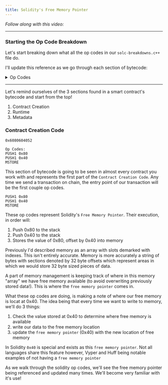 ```yaml
---
title: Solidity's Free Memory Pointer
---
```


_Follow along with this video:_

---

### Starting the Op Code Breakdown

Let's start breaking down what all the op codes in our `solc-breakdowns.c++` file do.

I'll update this reference as we go through each section of bytecode:

<details>
<Summary> Op Codes </summary>

    bytecode - 0x6080604052348015600e575f80fd5b5060a58061001b5f395ff3fe6080604052348015600e575f80fd5b50600436106030575f3560e01c8063cdfead2e146034578063e026c017146045575b5f80fd5b6043603f3660046059565b5f55565b005b5f5460405190815260200160405180910390f35b5f602082840312156068575f80fd5b503591905056fea2646970667358fe1220fe01fe6c40d0ed98f16c7769ffde7109d5fe9f9dfefe31769a77032ceb92497a64736f6c63430008140033 
```js
    PUSH1 0x80    //<---- We're starting here!
    PUSH1 0x40
    MSTORE
    CALLVALUE
    DUP1
    ISZERO
    PUSH1 0x0e
    JUMPI
    PUSH0
    DUP1
    REVERT
    JUMPDEST
    POP
    PUSH1 0xa5
    DUP1
    PUSH2 0x001b
    PUSH0
    CODECOPY
    PUSH0
    RETURN
    INVALID
    PUSH1 0x80
    PUSH1 0x40
    MSTORE
    CALLVALUE
    DUP1
    ISZERO
    PUSH1 0x0e
    JUMPI
    PUSH0
    DUP1
    REVERT
    JUMPDEST
    POP
    PUSH1 0x04
    CALLDATASIZE
    LT
    PUSH1 0x30
    JUMPI
    PUSH0
    CALLDATALOAD
    PUSH1 0xe0
    SHR
    DUP1
    PUSH4 0xcdfead2e
    EQ
    PUSH1 0x34
    JUMPI
    DUP1
    PUSH4 0xe026c017
    EQ
    PUSH1 0x45
    JUMPI
    JUMPDEST
    PUSH0
    DUP1
    REVERT
    JUMPDEST
    PUSH1 0x43
    PUSH1 0x3f
    CALLDATASIZE
    PUSH1 0x04
    PUSH1 0x59
    JUMP
    JUMPDEST
    PUSH0
    SSTORE
    JUMP
    JUMPDEST
    STOP
    JUMPDEST
    PUSH0
    SLOAD
    PUSH1 0x40
    MLOAD
    SWAP1
    DUP2
    MSTORE
    PUSH1 0x20
    ADD
    PUSH1 0x40
    MLOAD
    DUP1
    SWAP2
    SUB
    SWAP1
    RETURN
    JUMPDEST
    PUSH0
    PUSH1 0x20
    DUP3
    DUP5
    SUB
    SLT
    ISZERO
    PUSH1 0x68
    JUMPI
    PUSH0
    DUP1
    REVERT
    JUMPDEST
    POP
    CALLDATALOAD
    SWAP2
    SWAP1
    POP
    JUMP
    INVALID
    LOG2
    PUSH5 0x6970667358
    INVALID
    SLT
    KECCAK256
    INVALID
    ADD
    INVALID
    PUSH13 0x40d0ed98f16c7769ffde7109d5
    INVALID
    SWAP16
    SWAP14
    INVALID
    INVALID
    BALANCE
    PUSH23 0x9a77032ceb92497a64736f6c63430008140033
```
</details>

---

Let's remind ourselves of the 3 sections found in a smart contract's bytecode and start from the top!

1. Contract Creation
2. Runtime
3. Metadata


### Contract Creation Code

```
0x6080604052

Op Codes:
PUSH1 0x80
PUSH1 0x40
MSTORE
```

This section of bytecode is going to be seen in almost every contract you work with and represents the first part of the `Contract Creation Code`. Any time we send a transaction on chain, the entry point of our transaction will be the first couple op codes.

```
PUSH1 0x80
PUSH1 0x40
MSTORE
```
These op codes represent Solidity's `Free Memory Pointer`. Their execution, in order will:

1. Push 0x80 to the stack
2. Push 0x40 to the stack
3. Stores the value of 0x80, offset by 0x40 into memory

Previously I'd described memory as an array with slots demarked with indexes. This isn't entirely accurate. Memory is more accurately a string of bytes with sections denoted by 32 byte offsets which represent areas in which we would store 32 byte sized pieces of data.

A part of memory management is keeping track of where in this memory "array" we have free memory available (to avoid overwriting previously stored data!).  This is where the `free memory pointer` comes in.

What these op codes are doing, is making a note of where our free memory is locat at 0x40.  The idea being that every time we want to write to memory, we'll do 3 things:

1. Check the value stored at 0x40 to determine where free memory is available
2. write our data to the free memory location
3. update the `free memory pointer` (0x40) with the new location of free memory

In Solidity `0x40` is special and exists as this `free memory pointer`. Not all languages share this feature however, Vyper and Huff being notable examples of not having a `free memory pointer`

As we walk through the solidity op codes, we'll see the free memory pointer being referenced and updated many times. We'll become very familiar with it's use!
